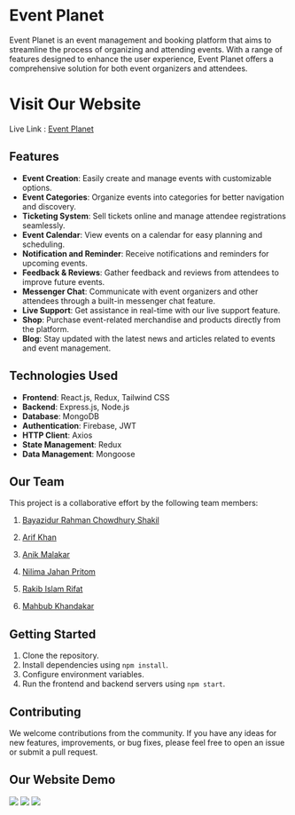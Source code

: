 # Event Planet

Event Planet is an event management and booking platform that aims to streamline the process of organizing and attending events. With a range of features designed to enhance the user experience, Event Planet offers a comprehensive solution for both event organizers and attendees.

# Visit Our Website
Live Link :  [Event Planet](https://event-planet-9789f.web.app/)

## Features

- **Event Creation**: Easily create and manage events with customizable options.
- **Event Categories**: Organize events into categories for better navigation and discovery.
- **Ticketing System**: Sell tickets online and manage attendee registrations seamlessly.
- **Event Calendar**: View events on a calendar for easy planning and scheduling.
- **Notification and Reminder**: Receive notifications and reminders for upcoming events.
- **Feedback & Reviews**: Gather feedback and reviews from attendees to improve future events.
- **Messenger Chat**: Communicate with event organizers and other attendees through a built-in messenger chat feature.
- **Live Support**: Get assistance in real-time with our live support feature.
- **Shop**: Purchase event-related merchandise and products directly from the platform.
- **Blog**: Stay updated with the latest news and articles related to events and event management.

## Technologies Used

- **Frontend**: React.js, Redux, Tailwind CSS
- **Backend**: Express.js, Node.js
- **Database**: MongoDB
- **Authentication**: Firebase, JWT
- **HTTP Client**: Axios
- **State Management**: Redux
- **Data Management**: Mongoose

## Our Team

This project is a collaborative effort by the following team members:

1. [Bayazidur Rahman Chowdhury Shakil](https://github.com/brcshakil1)
  
2. [Arif Khan](https://github.com/arifkhan230)
   
3. [Anik Malakar](https://github.com/anikmk)
   
4. [Nilima Jahan Pritom](https://github.com/Pritom003)
   
5. [Rakib Islam Rifat](https://github.com/mdarrakibislamrifat)
   
6. [Mahbub Khandakar](https://github.com/codermahbub20)
   

## Getting Started

1. Clone the repository.
2. Install dependencies using `npm install`.
3. Configure environment variables.
4. Run the frontend and backend servers using `npm start`.



## Contributing

We welcome contributions from the community. If you have any ideas for new features, improvements, or bug fixes, please feel free to open an issue or submit a pull request.

## Our Website Demo

 ![](https://i.ibb.co/gJgQwH0/part-1.png)
 ![](https://i.ibb.co/ZX6SnkK/part-2.png)
 ![](https://i.ibb.co/p42Y60B/part-3.png)


